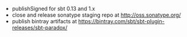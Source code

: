 * publishSigned for sbt 0.13 and 1.x
* close and release sonatype staging repo at http://oss.sonatype.org/
* publish bintray artifacts at https://bintray.com/sbt/sbt-plugin-releases/sbt-paradox/
